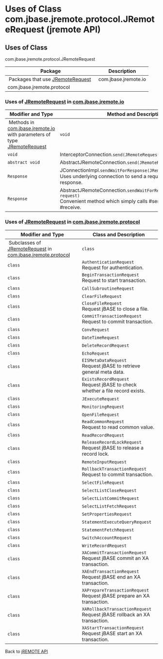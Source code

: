 # Uses of Class com.jbase.jremote.protocol.JRemoteRequest (jremote API)

<PageHeader />

## Uses of Class
com.jbase.jremote.protocol.JRemoteRequest

| Package<br> | Description<br> |
| --- | --- |
 Packages that use [JRemoteRequest](./../../jremoterequest-%28jremote-api%29 "class in com.jbase.jremote.protocol")  | com.jbase.jremote.io<br> |  <br> |
| com.jbase.jremote.protocol<br> |  <br> |





### Uses of [JRemoteRequest](./../../jremoterequest-%28jremote-api%29 "class in com.jbase.jremote.protocol") in [com.jbase.jremote.io](./../../../io/com.jbase.jremote.io-%28jremote---api%29)


| Modifier and Type<br> | Method and Description<br> |
| --- | --- |
 Methods in [com.jbase.jremote.io](./../../../io/com.jbase.jremote.io-%28jremote---api%29) with parameters of type [JRemoteRequest](./../../jremoterequest-%28jremote-api%29 "class in com.jbase.jremote.protocol")  | `void`<br> | JRemoteSocketConnection.`send(JRemoteRequest request)` <br> |
| `void`<br> | InterceptorConnection.`send(JRemoteRequest request)` <br> |
| `abstract void`<br> | AbstractJRemoteConnection.`send(JRemoteRequest request)` <br> |
| `Response`<br> | JConnectionImpl.`sendWaitForResponse(JRemoteRequest req)`<br>Uses underlying connection to send a request and wait for the response.<br> |
| `Response`<br> | AbstractJRemoteConnection.`sendWaitForResponse(JRemoteRequest request)`<br>Convenient method which simply calls #send followed by #receive.<br> |






### Uses of [JRemoteRequest](./../../jremoterequest-%28jremote-api%29 "class in com.jbase.jremote.protocol") in [com.jbase.jremote.protocol](./../../com.jbase.jremote.protocol-%28jremote-api%29)


| Modifier and Type<br> | Class and Description<br> |
| --- | --- |
 Subclasses of [JRemoteRequest](./../../jremoterequest-%28jremote-api%29 "class in com.jbase.jremote.protocol") in [com.jbase.jremote.protocol](./../../com.jbase.jremote.protocol-%28jremote-api%29)  | `class `<br> | `AccountAuthenticationRequest`<br>Request for authentication.<br> |
| `class `<br> | `AuthenticationRequest`<br>Request for authentication.<br> |
| `class `<br> | `BeginTransactionRequest`<br>Request to start transaction.<br> |
| `class `<br> | `CallSubroutineRequest` <br> |
| `class `<br> | `ClearFileRequest` <br> |
| `class `<br> | `CloseFileRequest`<br>Request jBASE to close a file.<br> |
| `class `<br> | `CommitTransactionRequest`<br>Request to commit transaction.<br> |
| `class `<br> | `ConvRequest` <br> |
| `class `<br> | `DateTimeRequest` <br> |
| `class `<br> | `DeleteRecordRequest` <br> |
| `class `<br> | `EchoRequest` <br> |
| `class `<br> | `EISMetaDataRequest`<br>Request jBASE to retrieve general meta data.<br> |
| `class `<br> | `ExistsRecordRequest`<br>Request jBASE to check whether a file record exists.<br> |
| `class `<br> | `JExecuteRequest` <br> |
| `class `<br> | `MonitoringRequest` <br> |
| `class `<br> | `OpenFileRequest` <br> |
| `class `<br> | `ReadCommonRequest`<br>Request to read common value.<br> |
| `class `<br> | `ReadRecordRequest` <br> |
| `class `<br> | `ReleaseRecordLockRequest`<br>Request jBASE to release a record lock.<br> |
| `class `<br> | `RemoteInputRequest` <br> |
| `class `<br> | `RollbackTransactionRequest`<br>Request to commit transaction.<br> |
| `class `<br> | `SelectFileRequest` <br> |
| `class `<br> | `SelectListCloseRequest` <br> |
| `class `<br> | `SelectListCommitRequest` <br> |
| `class `<br> | `SelectListFetchRequest` <br> |
| `class `<br> | `SetPropertiesRequest` <br> |
| `class `<br> | `StatementExecuteQueryRequest` <br> |
| `class `<br> | `StatementFetchRequest` <br> |
| `class `<br> | `SwitchAccountRequest` <br> |
| `class `<br> | `WriteRecordRequest` <br> |
| `class `<br> | `XACommitTransactionRequest`<br>Request jBASE commit an XA transaction.<br> |
| `class `<br> | `XAEndTransactionRequest`<br>Request jBASE end an XA transaction.<br> |
| `class `<br> | `XAPrepareTransactionRequest`<br>Request jBASE prepare an XA transaction.<br> |
| `class `<br> | `XARollbackTransactionRequest`<br>Request jBASE rollback an XA transaction.<br> |
| `class `<br> | `XAStartTransactionRequest`<br>Request jBASE start an XA transaction.<br> |

Back to [jREMOTE API](com_jbase_jremote_package-summary)
